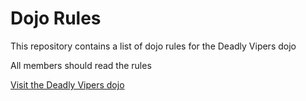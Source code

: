 Dojo Rules
==========

This repository contains a list of dojo rules for the Deadly Vipers dojo

All members should read the rules

[Visit the Deadly Vipers dojo](https://github.com/deadlyvipers)

